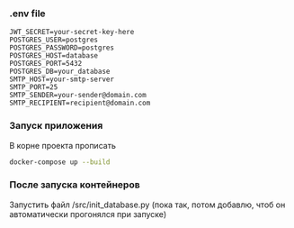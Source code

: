 ### .env file
```.env
JWT_SECRET=your-secret-key-here
POSTGRES_USER=postgres
POSTGRES_PASSWORD=postgres
POSTGRES_HOST=database
POSTGRES_PORT=5432
POSTGRES_DB=your_database
SMTP_HOST=your-smtp-server
SMTP_PORT=25
SMTP_SENDER=your-sender@domain.com
SMTP_RECIPIENT=recipient@domain.com
```

### Запуск приложения
В корне проекта прописать
```sh
docker-compose up --build
```

### После запуска контейнеров
Запустить файл /src/init_database.py (пока так, потом добавлю, чтоб он автоматически прогонялся при запуске)